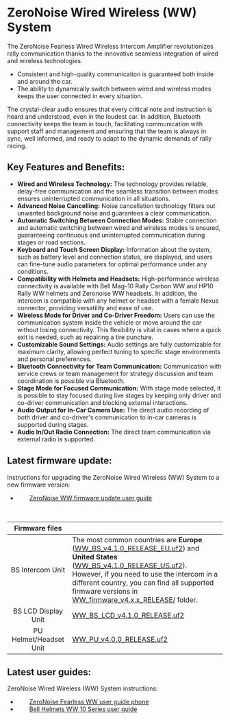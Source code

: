 # ZeroNoise Wired Wireless (WW) System

The ZeroNoise Fearless Wired Wireless Intercom Amplifier revolutionizes rally communication thanks to the innovative seamless integration of wired and wireless technologies.
- Consistent and high-quality communication is guaranteed both inside and around the car.
- The ability to dynamically switch between wired and wireless modes keeps the user connected in every situation.

The crystal-clear audio ensures that every critical note and instruction is heard and understood, even in the loudest car. In addition, Bluetooth connectivity keeps the team in touch, facilitating communication with support staff and management and ensuring that the team is always in sync, well informed, and ready to adapt to the dynamic demands of rally racing.

## Key Features and Benefits:

- **Wired and Wireless Technology:** The technology provides reliable, delay-free communication and the seamless transition between modes ensures uninterrupted communication in all situations.
- **Advanced Noise Cancelling:** Noise cancellation technology filters out unwanted background noise and guarantees a clear communication. 
- **Automatic Switching Between Connection Modes:**  Stable connection and automatic switching between wired and wireless modes is ensured, guaranteeing continuous and uninterrupted communication during stages or road sections.
- **Keyboard and Touch Screen Display:** Information about the system, such as battery level and connection status, are displayed, and users can fine-tune audio parameters for optimal performance under any conditions.
- **Compatibility with Helmets and Headsets:** High-performance wireless connectivity is available with Bell Mag-10 Rally Carbon WW and HP10 Rally WW helmets and Zeronoise WW headsets. In addition, the intercom is compatible with any helmet or headset with a female Nexus connector, providing versatility and ease of use.
- **Wireless Mode for Driver and Co-Driver Freedom:** Users can use the communication system inside the vehicle or move around the car without losing connectivity. This flexibility is vital in cases where a quick exit is needed, such as repairing a tire puncture.
- **Customizable Sound Settings:** Audio settings are fully customizable for maximum clarity, allowing perfect tuning to specific stage environments and personal preferences.
- **Bluetooth Connectivity for Team Communication:** Communication with service crews or team management for strategy discussion and team coordination is possible via Bluetooth.
- **Stage Mode for Focused Communication:** With stage mode selected, it is possible to stay focused during live stages by keeping only driver and co-driver communication and blocking external interactions.
- **Audio Output for In-Car Camera Use:** The direct audio recording of both driver and co-driver's communication to in-car cameras is supported during stages.
- **Audio In/Out Radio Connection:** The direct team communication via external radio is supported.

## Latest firmware update:
Instructions for upgrading the ZeroNoise Wired Wireless (WW) System to a new firmware version:<br />
*   [ZeroNoise WW firmware update user guide](https://github.com/zeronoise-zn/zn-wired-wireless/blob/master/ZeroNoiseWWSystemFirmwareUpdate_2024.pdf) <br />

<br>

| Firmware files | |
| :--: | :-- |
| BS Intercom Unit | The most common countries are **Europe** ([WW_BS_v4.1.0_RELEASE_EU.uf2](https://github.com/zeronoise-zn/zn-wired-wireless/blob/master/WW_firmware_v4.x.x_RELEASE/WW_BS_v4.1.0_RELEASE_EU.uf2)) and **United States** ([WW_BS_v4.1.0_RELEASE_US.uf2](https://github.com/zeronoise-zn/zn-wired-wireless/blob/master/WW_firmware_v4.x.x_RELEASE/WW_BS_v4.1.0_RELEASE_US.uf2)). <br> However, if you need to use the intercom in a different country, you can find all supported firmware versions in [WW_firmware_v4.x.x_RELEASE/](https://github.com/zeronoise-zn/zn-wired-wireless/blob/master/WW_firmware_v4.x.x_RELEASE/) folder. |
| BS LCD Display Unit | [WW_BS_LCD_v4.1.0_RELEASE.uf2](https://github.com/zeronoise-zn/zn-wired-wireless/blob/master/WW_firmware_v4.x.x_RELEASE/WW_BS_LCD_v4.1.0_RELEASE.uf2) |
| PU Helmet/Headset Unit | [WW_PU_v4.0.0_RELEASE.uf2](https://github.com/zeronoise-zn/zn-wired-wireless/blob/master/WW_firmware_v4.x.x_RELEASE/WW_PU_v4.0.0_RELEASE.uf2) |

## Latest user guides:
ZeroNoise Wired Wireless (WW) System instructions:<br />
*   [ZeroNoise Fearless WW user guide phone](https://github.com/zeronoise-zn/zn-wired-wireless/blob/master/WW_user_guides/WW_FEARLESS_UserGuidePhone.pdf) <br />
*   [Bell Helmets WW 10 Series user guide](https://github.com/zeronoise-zn/zn-wired-wireless/blob/master/WW_user_guides/WW_HELMET_10SERIES_UserGuide.pdf) <br />
